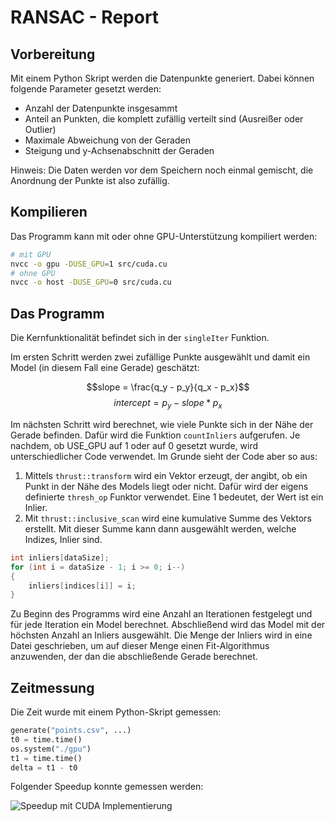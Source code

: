 # RANSAC - Report

## Vorbereitung

Mit einem Python Skript werden die Datenpunkte generiert. Dabei können folgende Parameter gesetzt werden:

+ Anzahl der Datenpunkte insgesammt
+ Anteil an Punkten, die komplett zufällig verteilt sind (Ausreißer oder Outlier)
+ Maximale Abweichung von der Geraden
+ Steigung und y-Achsenabschnitt der Geraden

Hinweis: Die Daten werden vor dem Speichern noch einmal gemischt, die Anordnung der Punkte ist also zufällig.

## Kompilieren

Das Programm kann mit oder ohne GPU-Unterstützung kompiliert werden:

``` sh
# mit GPU
nvcc -o gpu -DUSE_GPU=1 src/cuda.cu
# ohne GPU
nvcc -o host -DUSE_GPU=0 src/cuda.cu
```

## Das Programm

Die Kernfunktionalität befindet sich in der `singleIter` Funktion.

Im ersten Schritt werden zwei zufällige Punkte ausgewählt und damit ein Model (in diesem Fall eine Gerade) geschätzt:

$$slope = \frac{q_y - p_y}{q_x - p_x}$$
$$intercept = p_y - slope * p_x$$

Im nächsten Schritt wird berechnet, wie viele Punkte sich in der Nähe der Gerade befinden. Dafür wird die Funktion `countInliers` aufgerufen. Je nachdem, ob USE_GPU auf 1 oder auf 0 gesetzt wurde, wird unterschiedlicher Code verwendet. Im Grunde sieht der Code aber so aus:

1. Mittels `thrust::transform` wird ein Vektor erzeugt, der angibt, ob ein Punkt in der Nähe des Models liegt oder nicht. Dafür wird der eigens definierte `thresh_op` Funktor verwendet. Eine 1 bedeutet, der Wert ist ein Inlier.
2. Mit `thrust::inclusive_scan` wird eine kumulative Summe des Vektors erstellt. Mit dieser Summe kann dann ausgewählt werden, welche Indizes, Inlier sind.

``` c
int inliers[dataSize];
for (int i = dataSize - 1; i >= 0; i--)
{
    inliers[indices[i]] = i;
}
```

Zu Beginn des Programms wird eine Anzahl an Iterationen festgelegt und für jede Iteration ein Model berechnet. Abschließend wird das Model mit der höchsten Anzahl an Inliers ausgewählt. Die Menge der Inliers wird in eine Datei geschrieben, um auf dieser Menge einen Fit-Algorithmus anzuwenden, der dan die abschließende Gerade berechnet.

## Zeitmessung

Die Zeit wurde mit einem Python-Skript gemessen:

``` py
generate("points.csv", ...)
t0 = time.time()
os.system("./gpu")
t1 = time.time()
delta = t1 - t0
```

Folgender Speedup konnte gemessen werden:

![Speedup mit CUDA Implementierung](speedup.jpg)
